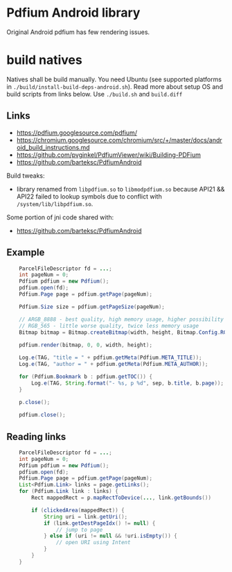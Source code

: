 # Pdfium Android library

Original Android pdfium has few rendering issues.

# build natives

Natives shall be build manually. You need Ubuntu (see supported platforms in `./build/install-build-deps-android.sh`). Read more about setup OS and build scripts from links below. Use `./build.sh` and `build.diff`

## Links

  * https://pdfium.googlesource.com/pdfium/
  * https://chromium.googlesource.com/chromium/src/+/master/docs/android_build_instructions.md
  * https://github.com/pvginkel/PdfiumViewer/wiki/Building-PDFium
  * https://github.com/barteksc/PdfiumAndroid

Build tweaks:

  * library renamed from `libpdfium.so` to `libmodpdfium.so` because API21 && API22 failed to lookup symbols due to conflict with `/system/lib/libpdfium.so`.

Some portion of jni code shared with:

  * https://github.com/barteksc/PdfiumAndroid

## Example

``` java
    ParcelFileDescriptor fd = ...;
    int pageNum = 0;
    Pdfium pdfium = new Pdfium();
    pdfium.open(fd);
    Pdfium.Page page = pdfium.getPage(pageNum);

    Pdfium.Size size = pdfium.getPageSize(pageNum);

    // ARGB_8888 - best quality, high memory usage, higher possibility of OutOfMemoryError
    // RGB_565 - little worse quality, twice less memory usage
    Bitmap bitmap = Bitmap.createBitmap(width, height, Bitmap.Config.RGB_565);
    
    pdfium.render(bitmap, 0, 0, width, height);

    Log.e(TAG, "title = " + pdfium.getMeta(Pdfium.META_TITLE));
    Log.e(TAG, "author = " + pdfium.getMeta(Pdfium.META_AUTHOR));

    for (Pdfium.Bookmark b : pdfium.getTOC()) {
        Log.e(TAG, String.format("- %s, p %d", sep, b.title, b.page));
    }

    p.close();
    
    pdfium.close();
```

## Reading links

``` java
    ParcelFileDescriptor fd = ...;
    int pageNum = 0;
    Pdfium pdfium = new Pdfium();
    pdfium.open(fd);
    Pdfium.Page page = pdfium.getPage(pageNum);
    List<Pdfium.Link> links = page.getLinks();
    for (Pdfium.Link link : links) {
        Rect mappedRect = p.mapRectToDevice(..., link.getBounds())

        if (clickedArea(mappedRect)) {
            String uri = link.getUri();
            if (link.getDestPageIdx() != null) {
                // jump to page
            } else if (uri != null && !uri.isEmpty()) {
                // open URI using Intent
            }
        }
    }
```
